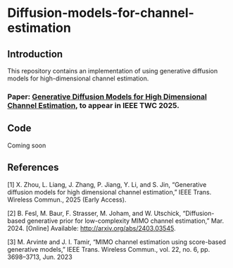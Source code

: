 # Diffusion-models-for-channel-estimation

## Introduction
This repository contains an implementation of using generative diffusion models for high-dimensional channel estimation.

### Paper: [Generative Diffusion Models for High Dimensional Channel Estimation](https://ieeexplore.ieee.org/abstract/document/10930691), to appear in IEEE TWC 2025.


## Code
Coming soon


## References
[1] X. Zhou, L. Liang, J. Zhang, P. Jiang, Y. Li, and S. Jin, “Generative diffusion models for high dimensional channel estimation,” IEEE Trans. Wireless Commun., 2025 (Early Access). 

[2] B. Fesl, M. Baur, F. Strasser, M. Joham, and W. Utschick, “Diffusion-based generative prior for low-complexity MIMO channel estimation,” Mar. 2024. [Online] Available: http://arxiv.org/abs/2403.03545.

[3] M. Arvinte and J. I. Tamir, “MIMO channel estimation using score-based generative models,” IEEE Trans. Wireless Commun., vol. 22, no. 6, pp. 3698–3713, Jun. 2023
